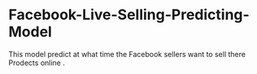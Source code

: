 # Facebook-Live-Selling-Predicting-Model
This model predict at what time the Facebook sellers want to sell there Prodects online .
